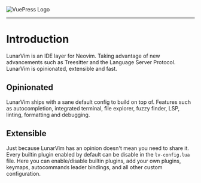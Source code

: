 <img :src="$withBase('/assets/lunarvim_logo.png')" alt="VuePress Logo">

---

# Introduction

LunarVim is an IDE layer for Neovim. Taking advantage of new advancements such as Treesitter and the Language Server Protocol. LunarVim is opinionated, extensible and fast.

## Opinionated

LunarVim ships with a sane default config to build on top of. Features such as autocompletion, integrated terminal, file explorer, fuzzy finder, LSP, linting, formatting and debugging.

## Extensible

Just because LunarVim has an opinion doesn't mean you need to share it. Every builtin plugin enabled by default can be disable in the `lv-config.lua` file. Here you can enable/disable builtin plugins, add your own plugins, keymaps, autocommands leader bindings, and all other custom configuration.
